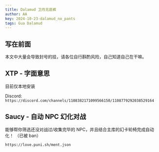 ```yaml
---
title: Dalamud 卫月无底裤
author: AA
key: 2024-10-23-dalamud_no_pants
tags: Gua Dalamud
---
```


## 写在前面

本文中大量会导致封号的挂，请各位自行斟酌风险，自己知道自己在干嘛。

<!--more-->

## XTP - 字面意思

目前仅本地安装

Discord: `https://discord.com/channels/1108382171099566150/1108779292038529164`

## Saucy - 自动 NPC 幻化对战

能够帮你筛选还没对战过/收集完毕的 NPC，并且结合主库的幻卡轮椅完成自动化！
（已被 ban）

`https://love.puni.sh/ment.json`

